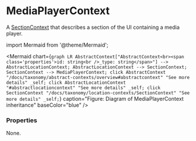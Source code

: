 # MediaPlayerContext

A [SectionContext](/taxonomy/location-contexts/SectionContext) that describes a section of the UI containing a media player.

import Mermaid from '@theme/Mermaid';

<Mermaid chart={`
	graph LR
		AbstractContext["AbstractContext<br><span class='properties'>id: string<br />_type: string</span>"] --> AbstractLocationContext;
		AbstractLocationContext --> SectionContext;
    SectionContext --> MediaPlayerContext;
    click AbstractContext "/docs/taxonomy/abstract-contexts/overview#abstractcontext" "See more details" _self;
    click AbstractLocationContext "#abstractlocationcontext" "See more details" _self;
    click SectionContext "/docs/taxonomy/location-contexts/SectionContext" "See more details" _self;
`} caption="Figure: Diagram of MediaPlayerContext inheritance" baseColor="blue" />

### Properties
None.